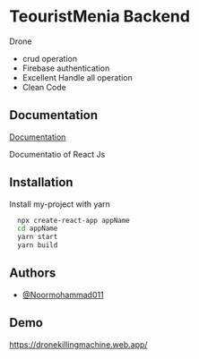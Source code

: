 # TeouristMenia Backend

Drone

* crud operation
* Firebase authentication
* Excellent Handle all operation
* Clean Code


## Documentation

[Documentation](https://reactjs.org/docs/getting-started.html)

  Documentatio of React Js
## Installation

Install my-project with yarn

```bash
  npx create-react-app appName
  cd appName
  yarn start
  yarn build
```
    
## Authors

- [@Noormohammad011](https://github.com/Noormohammad011)

  
## Demo

https://dronekillingmachine.web.app/
 

